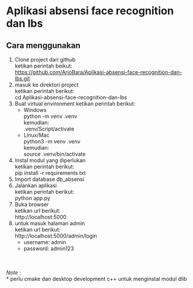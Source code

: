 # Aplikasi absensi face recognition dan lbs
 
## Cara menggunakan
1. Clone project dari github
   <br>
   ketikan perintah beikut:
   <br>
   https://github.com/ArioBara/Aplikasi-absensi-face-recognition-dan-lbs.git
3. masuk ke direktori project
   <br>
   ketikan perintah berikut:
   <br>
   cd Aplikasi-absensi-face-recognition-dan-lbs
4. Buat virtual environment ketikan perintah berikut:
   - Windows
     <br>
     python -m venv .venv
     <br>
     kemudian:
     <br>
     .venv/Script/activate
   - Linux/Mac
     <br>
     python3 -m venv .venv
     <br>
     kemudian:
     <br>
     source .venv/bin/activate
5. Instal modul yang diperlukan
   <br>
   ketikan perintah berikut:
   <br>
   pip install -r requirements.txt
6. Import database db_absensi
7. Jalankan aplikasi
   <br>
   ketikan perintah berikut:
   <br>
   python app.py
8. Buka browser
   <br>
   ketikan url berikut:
   <br>
   http://localhost:5000
9. untuk masuk halaman admin
    <br>
    ketikan url berikut:
    <br>
    http://localhost:5000/admin/login
   <br>
   - username: admin
   - password: admin123
<br>
<br>
<i>Note :</i>
<br>
* perlu cmake dan desktop development c++ untuk menginstal modul dlib
